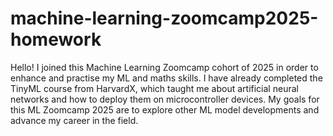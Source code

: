 # machine-learning-zoomcamp2025-homework
Hello!
I joined this Machine Learning Zoomcamp cohort of 2025 in order to enhance and practise my ML and maths skills. I have already completed the TinyML course from HarvardX, which taught me about artificial neural networks and how to deploy them on microcontroller devices.
My goals for this ML Zoomcamp 2025 are to explore other ML model developments and advance my career in the field.